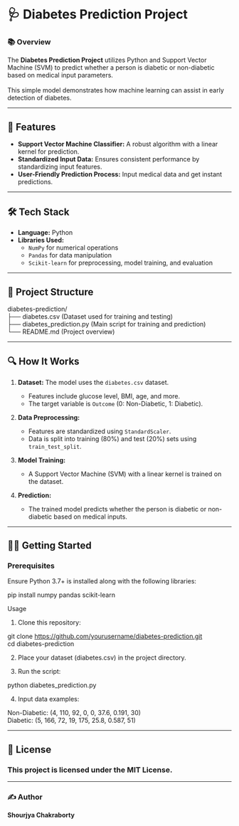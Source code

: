 # 🩺 Diabetes Prediction Project  

### 📚 Overview  
The **Diabetes Prediction Project** utilizes Python and Support Vector Machine (SVM) to predict whether a person is diabetic or non-diabetic based on medical input parameters. <br>  
This simple model demonstrates how machine learning can assist in early detection of diabetes.  

---

## 🚀 Features  
- **Support Vector Machine Classifier:** A robust algorithm with a linear kernel for prediction. <br>  
- **Standardized Input Data:** Ensures consistent performance by standardizing input features. <br>  
- **User-Friendly Prediction Process:** Input medical data and get instant predictions.  

---

## 🛠️ Tech Stack  
- **Language:** Python <br>  
- **Libraries Used:** <br>  
  - `NumPy` for numerical operations <br>  
  - `Pandas` for data manipulation <br>  
  - `Scikit-learn` for preprocessing, model training, and evaluation <br>  

---

## 📂 Project Structure  
diabetes-prediction/ <br>
├── diabetes.csv               (Dataset used for training and testing) <br>
├── diabetes_prediction.py     (Main script for training and prediction) <br>
└── README.md                  (Project overview) <br>


---

## 🔍 How It Works  
1. **Dataset:** The model uses the `diabetes.csv` dataset. <br>  
   - Features include glucose level, BMI, age, and more. <br>  
   - The target variable is `Outcome` (0: Non-Diabetic, 1: Diabetic). <br>  

2. **Data Preprocessing:** <br>  
   - Features are standardized using `StandardScaler`. <br>  
   - Data is split into training (80%) and test (20%) sets using `train_test_split`. <br>  

3. **Model Training:** <br>  
   - A Support Vector Machine (SVM) with a linear kernel is trained on the dataset. <br>  

4. **Prediction:** <br>  
   - The trained model predicts whether the person is diabetic or non-diabetic based on medical inputs. <br>  

---

## 🧑‍💻 Getting Started  

### Prerequisites  
Ensure Python 3.7+ is installed along with the following libraries: <br>  
  
pip install numpy pandas scikit-learn  

Usage
1. Clone this repository: <br>

git clone https://github.com/yourusername/diabetes-prediction.git  
cd diabetes-prediction  

2. Place your dataset (diabetes.csv) in the project directory. <br>

3. Run the script: <br>

python diabetes_prediction.py  

4. Input data examples: <br>

Non-Diabetic: (4, 110, 92, 0, 0, 37.6, 0.191, 30) <br>
Diabetic: (5, 166, 72, 19, 175, 25.8, 0.587, 51) <br>

---

## 📜 License

### This project is licensed under the MIT License. <br>

---

### ✍️ Author  

**Shourjya Chakraborty**  
